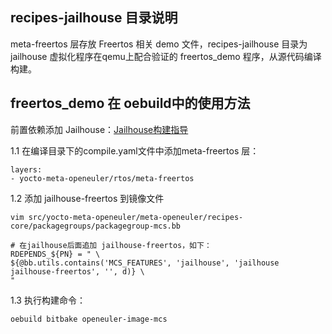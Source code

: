 ## recipes-jailhouse 目录说明

meta-freertos 层存放 Freertos 相关 demo 文件，recipes-jailhouse 目录为 jailhouse 虚拟化程序在qemu上配合验证的 freertos_demo 程序，从源代码编译构建。

## freertos_demo 在 oebuild中的使用方法

前置依赖添加 Jailhouse：[Jailhouse构建指导](https://openeuler.gitee.io/yocto-meta-openeuler/master/features/jailhouse.html) 

1.1 在编译目录下的compile.yaml文件中添加meta-freertos 层：

```
layers:
- yocto-meta-openeuler/rtos/meta-freertos
```

1.2 添加 jailhouse-freertos 到镜像文件

```
vim src/yocto-meta-openeuler/meta-openeuler/recipes-core/packagegroups/packagegroup-mcs.bb

# 在jailhouse后面追加 jailhouse-freertos，如下：
RDEPENDS_${PN} = " \
${@bb.utils.contains('MCS_FEATURES', 'jailhouse', 'jailhouse jailhouse-freertos', '', d)} \
"
```

1.3 执行构建命令：

```
oebuild bitbake openeuler-image-mcs
```